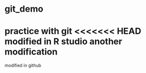 # git_demo
practice with git
<<<<<<< HEAD
modified in R studio
another modification
=======
modified in github